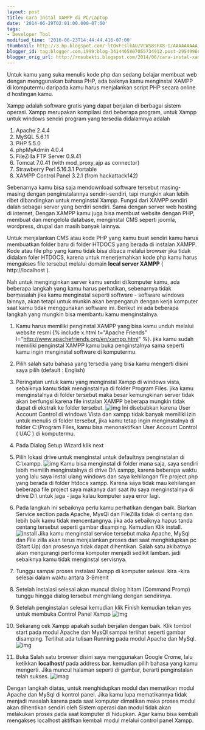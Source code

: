 ```yaml
---
layout: post
title: Cara Instal XAMPP di PC/Laptop
date: '2014-06-29T02:01:00.000-07:00'
tags:
- Developer Tool
modified_time: '2016-06-23T14:44:44.416-07:00'
thumbnail: http://3.bp.blogspot.com/-ltOvFcslkAU/VCWS8sFX8-I/AAAAAAAAAIw/cKDgos7mk8M/s72-c/desktop.png
blogger_id: tag:blogger.com,1999:blog-3414465807055734912.post-2954996818959207578
blogger_orig_url: http://rmsubekti.blogspot.com/2014/06/cara-instal-xampp-di-pclaptop.html
---
```

Untuk kamu yang suka menulis kode php dan sedang belajar membuat web dengan menggunakan bahasa PHP, ada baiknya kamu menginstal XAMPP di komputermu daripada kamu harus menjalankan script PHP secara online d hostingan kamu.

Xampp adalah software gratis yang dapat berjalan di berbagai sistem operasi. Xampp merupakan kompilasi dari beberapa program, untuk Xampp untuk windows sendiri program yang tersedia didalamnya adalah

1.  Apache 2.4.4
2. MySQL 5.6.11
3. PHP 5.5.0
4. phpMyAdmin 4.0.4
5. FileZilla FTP Server 0.9.41
6. Tomcat 7.0.41 (with mod_proxy_ajp as connector)
7. Strawberry Perl 5.16.3.1 Portable
8. XAMPP Control Panel 3.2.1 (from hackattack142)

Sebenarnya kamu bisa saja mendownload software tersebut masing-masing dengan penginstalannya sendiri-sendiri, tapi mungkin akan lebih ribet dibandingkan untuk menginstal Xampp. Fungsi dari XAMPP sendiri dalah sebagai server yang berdiri sendiri. Sama dengan server web hosting di internet, Dengan XAMPP kamu juga bisa membuat website dengan PHP, membuat dan mengelola database, menginstal CMS seperti joomla, wordpress, drupal dan masih banyak lainnya.

Untuk menjalankan CMS atau kode PHP yang kamu buat sendiri kamu harus membuatkan folder baru di folder HTDOCS yang berada di instalan XAMPP. Kode atau file php yang kamu tidak bisa dibaca melalui browser jika tidak didalam foler HTDOCS, karena untuk menerjemahkan kode php kamu harus mengakses file tersebut melalui domain **local server XAMPP** ( http://localhost ).

Nah untuk menginginkan server kamu sendiri di komputer kamu, ada beberapa langkah yang kamu harus perhatikan, sebenarnya tidak bermasalah jika kamu menginstal seperti software - software windows lainnya, akan tetapi untuk munkin akan berpengaruh dengan kerja komputer saat kamu tidak menggunakan software ini. Berikut ini ada beberapa langkah yang mungkin bisa membantu kamu menginstalnya.

1. Kamu harus memiliki penginstal XAMPP yang bisa kamu unduh melalui website resmi {% include x.html t="Apache Friends" l="http://www.apachefriends.org/en/xampp.html" %}. jika kamu sudah memiliki penginstal XAMPP kamu buka penginstalnya sama seperti kamu ingin menginstal software di komputermu.

2. Pilih salah satu bahasa yang tersedia yang bisa kamu mengerti disini saya pilih  (default : English)

3. Peringatan untuk kamu yang menginstal Xampp di windows vista, sebaiknya kamu tidak menginstalnya di folder Program Files. jika kamu menginstalnya di folder tersebut maka besar kemungkinan server tidak akan berfungsi karena file instalan XAMPP beberapa mungkin tidak dapat di ekstrak ke folder tersebut. ![img](https://3.bp.blogspot.com/-ZF-kRDMbWkE/VGCDCZnS3cI/AAAAAAAAATs/TMsPvo3Vl7g/s1600/2.JPG)
Ini disebabkan karena User Account Control di windows Vista dan xampp tidak banyak memiliki izin untuk menulis di folder tersebut, jika kamu tetap ingin menginstalnya di folder C:\Program Files, kamu bisa menonaktifkan User Account Control ( UAC ) di komputermu.

4. Pada Dialog Setup Wizard klik next

5. Pilih lokasi drive untuk menginstal untuk defaultnya penginstalan di C:\xampp.
![img](https://2.bp.blogspot.com/-jUaOAhQe7Eo/VGCDMD5ZmWI/AAAAAAAAAT0/pGSPWTUXcv4/s1600/4.JPG)
Kamu bisa menginstal di folder mana saja, saya sendiri lebih memilih menginstalnya di drive D:\ xampp, karena beberapa waktu yang lalu saya instal ulang windows dan saya kehilangan file project php yang berada di folder htdocs xampp. Karena saya tidak mau kehilangan beberapa file project saya makanya dari saat itu saya menginstalnya di drive D:\ untuk jaga - jaga kalau komputer saya error lagi.

6. Pada langkah ini sebaiknya perlu kamu perhatikan dengan baik. Biarkan Service section pada Apache, MysQl dan FileZilla tidak di centang dan lebih baik kamu tidak mencentangnya. jika ada sebaiknya hapus tanda centang tersebut seperti gambar disamping. Kemudian Klik install.
![install](https://1.bp.blogspot.com/-qkTE4rhbBbI/VGCDWHPpkaI/AAAAAAAAAT8/uK0Mshkm1ok/s1600/5.JPG)
Jika kamu menginstal service tersebut maka Apache, MySql dan File zilla akan terus  menjalankan proses dari saat menghidupkan pc (Start Up) dan prosesnya tidak dapat dihentikan. Salah satu akibatnya akan mengurangi performa komputer menjadi sedikit lamban. jadi sebaiknya kamu tidak menginstal servisnya.

7. Tunggu sampai proses instalasi Xampp di komputer selesai. kira -kira selesai dalam waktu antara 3-8menit

8. Setelah instalasi selesai akan muncul dialog hitam (Command Promp) tunggu hingga dialog tersebut menghilang dengan sendirinya.

9. Setelah penginstalan selesai kemudian klik Finish kemudian tekan yes untuk membuka Control Panel Xampp
![img](https://3.bp.blogspot.com/-cez1rNmQFJo/VGCDgX6PqjI/AAAAAAAAAUE/5RrmUv1h5Ak/s1600/7.JPG)

10. Sekarang cek Xampp apakah sudah berjalan dengan baik. Klik tombol start pada modul Apache dan MysQl sampai terlihat seperti gambar disamping. Terlihat ada tulisan Running pada modul Apache dan MySql.
![img](https://3.bp.blogspot.com/-dzIFX_l2jpY/VGCDyqS4vdI/AAAAAAAAAUM/Trj69yN3rCI/s1600/9.JPG)

11. Buka Salah satu browser disini saya menggunakan Google Crome, lalu ketikkan **localhost/** pada address bar. kemudian pilih bahasa yang kamu mengerti. Jika muncul halaman seperti di gambar, berarti penginstalan telah sukses.
![imag](https://4.bp.blogspot.com/-ixe8iFIvKn4/VGCD7ooATTI/AAAAAAAAAUU/U0UX_512NKY/s1600/10.JPG)

Dengan langkah diatas, untuk menghidupkan modul dan mematikan modul Apache dan MySql di kontrol panel. Jika kamu lupa mematikannya tidak menjadi masalah karena pada saat komputer dimatikan maka proses modul akan dihentikan sendiri oleh Sistem operasi dan modul tidak akan melakukan proses pada saat komputer di hidupkan. Agar kamu  bisa kembali  mengakses localhost aktifkan kembali modul melalui control panel Xampp.

